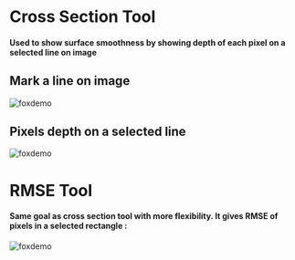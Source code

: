 # Cross Section Tool

#### Used to show surface smoothness by showing depth of each pixel on a selected line on image


## Mark a line on image
![foxdemo](https://github.com/nohayassin/RealSense-ML/blob/master/cross_section_img.PNG)


## Pixels depth on a selected line
![foxdemo](https://github.com/nohayassin/RealSense-ML/blob/master/cross_section_fig.PNG)


# RMSE Tool
#### Same goal as cross section tool with more flexibility. It gives RMSE of pixels in a selected rectangle : 
![foxdemo](https://github.com/nohayassin/RealSense-ML/blob/master/images/rmse_image.PNG)
